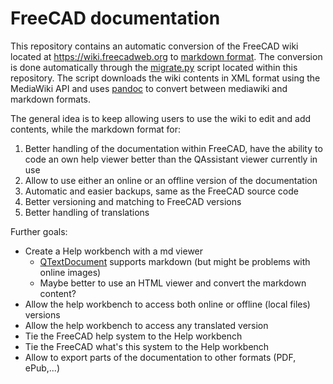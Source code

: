 # FreeCAD documentation

This repository contains an automatic conversion of the FreeCAD wiki located at https://wiki.freecadweb.org to [markdown format](https://en.wikipedia.org/wiki/Markdown). The conversion is done automatically through the [migrate.py](./migrate.py) script located within this repository. The script downloads the wiki contents in XML format using the MediaWiki API and uses [pandoc](https://pandoc.org/) to convert between mediawiki and markdown formats.

The general idea is to keep allowing users to use the wiki to edit and add contents, while the markdown format for:

1. Better handling of the documentation within FreeCAD, have the ability to code an own help viewer better than the QAssistant viewer currently in use
2. Allow to use either an online or an offline version of the documentation
3. Automatic and easier backups, same as the FreeCAD source code
4. Better versioning and matching to FreeCAD versions
5. Better handling of translations

Further goals:

* Create a Help workbench with a md viewer
    * [QTextDocument](https://doc.qt.io/qtforpython-5/PySide2/QtGui/QTextDocument.html#PySide2.QtGui.PySide2.QtGui.QTextDocument.setMarkdown) supports markdown (but might be problems with online images)
    * Maybe better to use an HTML viewer and convert the markdown content?
* Allow the help workbench to access both online or offline (local files) versions
* Allow the help workbench to access any translated version
* Tie the FreeCAD help system to the Help workbench
* Tie the FreeCAD what's this system to the Help workbench
* Allow to export parts of the documentation to other formats (PDF, ePub,...)

